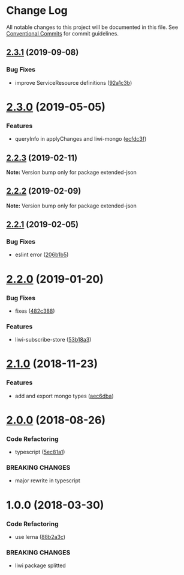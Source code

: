 # Change Log

All notable changes to this project will be documented in this file.
See [Conventional Commits](https://conventionalcommits.org) for commit guidelines.

## [2.3.1](https://github.com/liwijs/liwi/compare/extended-json@2.3.0...extended-json@2.3.1) (2019-09-08)


### Bug Fixes

* improve ServiceResource definitions ([92a1c3b](https://github.com/liwijs/liwi/commit/92a1c3b))





# [2.3.0](https://github.com/liwijs/liwi/compare/extended-json@2.2.3...extended-json@2.3.0) (2019-05-05)


### Features

* queryInfo in applyChanges and liwi-mongo ([ecfdc3f](https://github.com/liwijs/liwi/commit/ecfdc3f))





## [2.2.3](https://github.com/liwijs/liwi/compare/extended-json@2.2.2...extended-json@2.2.3) (2019-02-11)

**Note:** Version bump only for package extended-json





## [2.2.2](https://github.com/liwijs/liwi/compare/extended-json@2.2.1...extended-json@2.2.2) (2019-02-09)

**Note:** Version bump only for package extended-json





## [2.2.1](https://github.com/liwijs/liwi/compare/extended-json@2.2.0...extended-json@2.2.1) (2019-02-05)


### Bug Fixes

* eslint error ([206b1b5](https://github.com/liwijs/liwi/commit/206b1b5))





# [2.2.0](https://github.com/liwijs/liwi/compare/extended-json@2.1.0...extended-json@2.2.0) (2019-01-20)


### Bug Fixes

* fixes ([482c388](https://github.com/liwijs/liwi/commit/482c388))


### Features

* liwi-subscribe-store ([53b18a3](https://github.com/liwijs/liwi/commit/53b18a3))





# [2.1.0](https://github.com/liwijs/liwi/compare/extended-json@2.0.0...extended-json@2.1.0) (2018-11-23)


### Features

* add and export mongo types ([aec6dba](https://github.com/liwijs/liwi/commit/aec6dba))





<a name="2.0.0"></a>
# [2.0.0](https://github.com/liwijs/liwi/compare/extended-json@1.0.0...extended-json@2.0.0) (2018-08-26)


### Code Refactoring

* typescript ([5ec81a1](https://github.com/liwijs/liwi/commit/5ec81a1))


### BREAKING CHANGES

* major rewrite in typescript





<a name="1.0.0"></a>
# 1.0.0 (2018-03-30)


### Code Refactoring

* use lerna ([88b2a3c](https://github.com/liwijs/liwi/commit/88b2a3c))


### BREAKING CHANGES

* liwi package splitted

